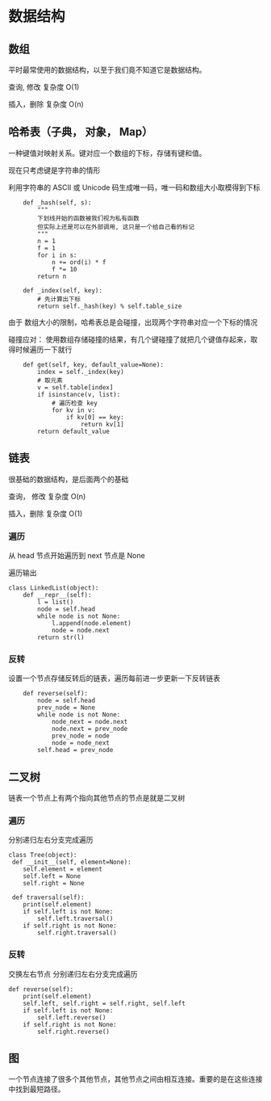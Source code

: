 # 数据结构

## 数组

平时最常使用的数据结构，以至于我们竟不知道它是数据结构。

查询, 修改 复杂度 O(1)

插入，删除 复杂度 O(n)

## 哈希表（子典， 对象， Map）

一种键值对映射关系。键对应一个数组的下标，存储有键和值。

现在只考虑键是字符串的情形

利用字符串的 ASCII 或 Unicode 码生成唯一码，唯一码和数组大小取模得到下标

        def _hash(self, s):
            """
            下划线开始的函数被我们视为私有函数
            但实际上还是可以在外部调用, 这只是一个给自己看的标记
            """
            n = 1
            f = 1
            for i in s:
                n += ord(i) * f
                f *= 10
            return n

        def _index(self, key):
            # 先计算出下标
            return self._hash(key) % self.table_size 
            
由于 数组大小的限制，哈希表总是会碰撞，出现两个字符串对应一个下标的情况

碰撞应对： 使用数组存储碰撞的结果，有几个键碰撞了就把几个键值存起来，取得时候遍历一下就行

        def get(self, key, default_value=None):
            index = self._index(key)
            # 取元素
            v = self.table[index]
            if isinstance(v, list):
                # 遍历检查 key
                for kv in v:
                    if kv[0] == key:
                        return kv[1]
            return default_value
    

## 链表

很基础的数据结构，是后面两个的基础

查询， 修改 复杂度 O(n)

插入，删除 复杂度 O(1)

### 遍历

从 head 节点开始遍历到 next 节点是 None

遍历输出

    class LinkedList(object):
        def __repr__(self):
            l = list()
            node = self.head
            while node is not None:
                l.append(node.element)
                node = node.next
            return str(l)

### 反转

设置一个节点存储反转后的链表，遍历每前进一步更新一下反转链表

        def reverse(self):
            node = self.head
            prev_node = None
            while node is not None:
                node_next = node.next
                node.next = prev_node
                prev_node = node
                node = node_next
            self.head = prev_node

## 二叉树

链表一个节点上有两个指向其他节点的节点是就是二叉树

### 遍历

分别递归左右分支完成遍历

    class Tree(object):
     def __init__(self, element=None):
        self.element = element
        self.left = None
        self.right = None
        
     def traversal(self):
        print(self.element)
        if self.left is not None:
            self.left.traversal()
        if self.right is not None:
            self.right.traversal()

### 反转

交换左右节点
分别递归左右分支完成遍历

    def reverse(self):
        print(self.element)
        self.left, self.right = self.right, self.left
        if self.left is not None:
            self.left.reverse()
        if self.right is not None:
            self.right.reverse()

## 图

一个节点连接了很多个其他节点，其他节点之间由相互连接。重要的是在这些连接中找到最短路径。

